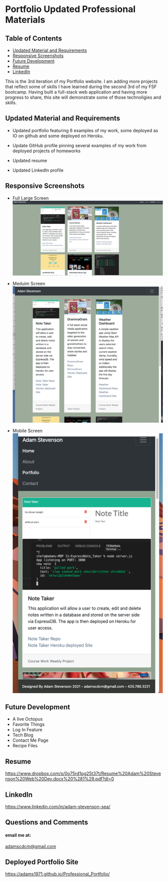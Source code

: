 # Portfolio Updated Professional Materials

## Table of Contents
  - [Updated Material and Requirements](#Updated-Material-and-Requirements)
  - [Responsive Screenshots](#Responsive-Screenshots)
  - [Future Development](#Future-Development)
  - [Resume](#Resume)
  - [LinkedIn](#LinkedIn)

This is the 3rd iteration of my Portfolio website. I am adding more projects that reflect some of skills I have learned during the second 3rd of my FSF bootcamp.
Having built a full-stack web application and having more progress to share, this site will demonstrate some of those technoligies and skills. 


## Updated Material and Requirements

* Updated portfolio featuring 6 examples of my work, some deployed as IO on github and some deployed on Heroku.

* Update GitHub profile pinning several examples of my work from deployed projects of homeworks

* Updated resume

* Updated LinkedIn profile

## Responsive Screenshots 

* Full Large Screen
![assets/PorfolioFullScrn_shot.png](assets/PorfolioFullScrn_shot.png)

* Meduim Screen
![assets/PortfolioHalfScrn_shot.png](assets/PortfolioHalfScrn_shot.png)

* Mobile Screen
![assets/PortfolioSmallScrn_shot.png](assets/PortfolioSmallScrn_shot.png)


## Future Development

* A live Octopus
* Favorite Things
* Log In Feature
* Tech Blog
* Contact Me Page
* Recipe Files

## Resume 
https://www.dropbox.com/s/0o75rd1pg25t37t/Resume%20Adam%20Stevenson%20Web%20Dev.docx%20%281%29.pdf?dl=0

## LinkedIn
https://www.linkedin.com/in/adam-stevenson-sea/ 

## Questions and Comments
#### email me at:
<adamscdcm@gmail.com> 

## Deployed Portfolio Site
https://adams1971.github.io/Professional_Portfolio/